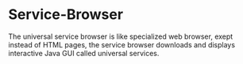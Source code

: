 Service-Browser
===============

The universal service browser is like specialized web browser, exept instead of HTML pages, the service browser downloads and displays interactive Java GUI called universal services.
